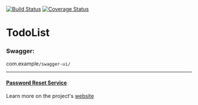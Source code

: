 [![Build Status](https://travis-ci.com/rsh-12/todo-api.svg?branch=main)](https://travis-ci.com/rsh-12/todo-api)
[![Coverage Status](https://coveralls.io/repos/github/rsh-12/todo-api/badge.svg?branch=main)](https://coveralls.io/github/rsh-12/todo-api?branch=main)

# TodoList

### **Swagger:** 
 com.example`/swagger-ui/`


---
#### [Password Reset Service](https://github.com/rsh-12/password-reset-service)
Learn more on the project's [website](https://rsh-12.github.io/todo-api/)
